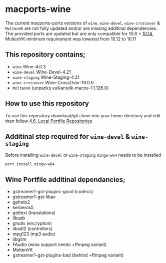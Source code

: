 # macports-wine
The current macports-ports versions of `wine`, `wine-devel`, `wine-crossover` & `MoltenVK` are not fully updated and/or are missing additinal dependencies.
\
The provided ports are updated but are only compatible for 10.8 > [10.14](https://trac.macports.org/ticket/56991#comment:70), MoltenVK minimum requirement was lowered from 10.12 to 10.11

## This repository contains;
- `wine` Wine-4.0.3
- `wine-devel` Wine-Devel-4.21
- `wine-staging` Wine-Staging-4.21
- `wine-crossover` Wine-CrossOver-19.0.0
- `MoltenVK` (unpacks vulkansdk-macos-1.1.126.0)

## How to use this repository
To use this repository download/git clone into your home directory and edit then follow
[4.6. Local Portfile Repositories](https://guide.macports.org/chunked/development.local-repositories.html)

## Additinal step required for `wine-devel` & `wine-staging`
Before installing `wine-devel` or `wine-staging` `mingw-w64` needs to be installed
```
port install mingw-w64
```

## Wine Portfile additinal dependancies;
- gstreamer1-gst-plugins-good (codecs)
- gstreamer1-gst-libav
- gphoto2
- kerberos5
- gettext (translations)
- libusb
- gnutls (encryption)
- libsdl2 (controllers)
- mpg123 (mp3 audio)
- libgsm
- FAudio (wma support needs +ffmpeg variant)
- MoltenVK
- gstreamer1-gst-plugins-bad (behind +ffmpeg variant)
